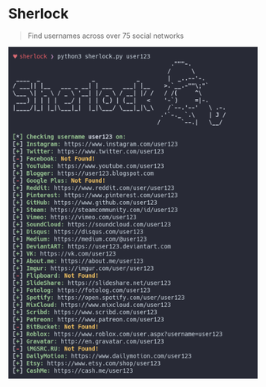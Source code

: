 # Sherlock
> Find usernames across over 75 social networks 

<p align="center">
<img src="preview.png">
</a>
</p>
